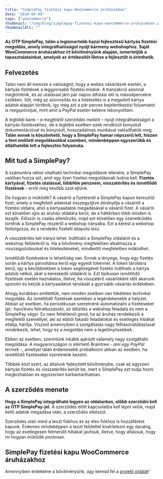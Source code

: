 ```yaml
---
title: "SimplePay fizetési kapu WooCommerce áruházakban"
date: "2019-04-09"
tags: ["woocommerce"]
thumbnail: "/img/blog/simplepay-fizetesi-kapu-woocommerce-aruhazakban.png"
thumbnailAlt: ""
---
```


**Az OTP SimplePay, talán a legismertebb hazai fejlesztésű kártyás fizetési megoldás, amely integrálhatóságot nyújt bármeny webshophoz. Saját WooCommerce áruházakhoz írt bővítményünk alapján, ismertetjük a tapasztalatainkat, amelyek az értékesítőt illetve a fejlesztőt is érinthetik.**

## Felvezetés

Talán nem áll messze a valóságtól, hogy a webes vásárlások esetén, a kártyás fizetések a leggyorsabb fizetési módok. A tranzakció azonnal megtörténik, és az utalással járó pár napos átfutási idő is másodpercekre csökken. Sőt, még az azonosítás és a hitelesítés is a megadott kártya adatok alapján történik, így még azt a pár perces bejelentkezési folyamatot is megspóroljuk, mint amit a PayPal esetén kellene lebonyolítani.

A legtöbb bank – _a megfelelő szerződés mellett_ – nyújt integrálhatóságot a kártyás fizetésekhez, de a legtöbb esetben ezek rendkívül bonyolult dokumentációval és bonyolult, hosszadalmas munkával valósíthatók meg. **Talán ennek is köszönhető, hogy a SimplePay hamar népszerű lett, hiszen a fent említett megoldásokkal szemben, mindenképpen egyszerűbb és átláthatóbb lett a fejlesztés folyamata.**

## Mit tud a SimplePay?

A számunkra néhol vitatható technikai megoldások ellenére, a SimplePay valóban hozza azt, amit egy ilyen fizetési megoldásnak tudnia kell. **Fizetés kártyával, fizetés utalással, többféle pénznem, visszatérítés és ismétlődő fizetések** – erről még később szót ejtünk.

De hogyan is működik? A vásárló a fizetésnél a SimplePay kapun keresztül fizet, amely a megfelelő adatokat összegyűjtve átirányítja a vásárlót a fizetési oldalra, ahol a kártyaadatok megadásával a vásárló fizet. A vásárló ezt követően újra az áruház oldalára kerül, de a háttérben több minden is lezajlik. Először is csalás ellenőrzés, majd ezt követően egy üzenetküldés történik a SimplePay részéről a webshop irányába. Ezt a kérést a webshop feldolgozza, és a rendelés fizetett állapotú lesz.

A visszatérítés két irányú lehet. Indítható a SimplePay oldaláról és a webshop felületéről is. Ha a bővítmény megfelelően alkalmazza a visszaigazolásokat és hitelesítéseket, mindkettő megfelelően működhet.

Ismétlődő fizetésekre is lehetőség van. Ennek a lényege, hogy egy fizetés során a kártya párosításra kerül egy egyedi tokennel. A token tárolásra kerül, így a későbbiekben a token segítségével fizetés indítható a kártya adatok nélkül, akár a kereskedő oldaláról is. Ezt tipikusan ismétlődő fizetések esetén haználatos, illetve, ha visszatérő vásárlóként időt akarunk spórolni és kérjük a kártyaadatok tárolását a gyorsabb vásárlás érdekében.

Ahogy korábban említettük, nem minden esetben van tökéletes technikai megoldás. Az ismétlődő fizetések esetében a legérdekesebb a helyzet. Abban az esetben, ha periodikusan szeretnénk automatizálni a fizetéseket (pl.: havi/éves feliratkozások), az időzítés a webshop feladata és nem a SimplePay végzi. Ez nem feltétlenül gond, ha az áruház rendelkezik a megfelelő személlyel, aki az ebből fakadó feladatokat és esetleges hibákat ellátja, hárítja. Viszont amennyiben a szolgáltatás nagy felhasználóbázissal rendelkezik, lehet, hogy ez a megoldás nem a legelőnyösebbek.

Ebben az esetben, szerintünk inkább ajánlott valamely nagy szolgáltató megoldása. A magyarországon is elérhető Braintree - _ami egy PayPal termék_ -, amellyel talán érdemesebb próbálkozni abban az esetben, ha ismétlődő fizetéseket szeretnénk kezelni.

Többek közt ezért, az általunk fejlesztett bővítménybe, csak az egyszeri kártyás fizetés és visszatérítés került be, mert a SimplePay ezt tudja hozni megbízhatóan és egyszerűen karbantarthatóan.

## A szerződés menete

**Hogy a SimplePay integrálható legyen az oldalunkon, előbb szerződni kell az OTP SimplePay-jel.** A szerződés előtt kapcsolatba kell lépni velük, majd kellő adatok megadása után, a szerződés elkészül.

Szerződés után mind a teszt fiókhoz és az éles fiókhoz is hozzáférést kapunk. Érdemes mindeképpen a teszt felülettel kísérletezni egy darabig, hogy az esetlegesen felmerülő hibákat javítsuk, illetve, hogy átlássuk, hogy mi hogyan működik pontosan.

## SimplePay fizetési kapu WooCommerce áruházakhoz

Amennyiben érdekelne a bővítményünk, úgy keresd fel a [projekt oldalát](https://simplepay.conedevelopment.com/)!
